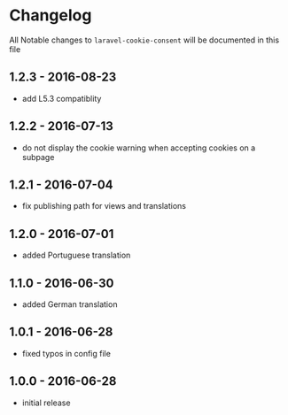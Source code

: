 # Changelog

All Notable changes to `laravel-cookie-consent` will be documented in this file

## 1.2.3 - 2016-08-23

- add L5.3 compatiblity

## 1.2.2 - 2016-07-13

- do not display the cookie warning when accepting cookies on a subpage

## 1.2.1 - 2016-07-04

- fix publishing path for views and translations

## 1.2.0 - 2016-07-01

- added Portuguese translation

## 1.1.0 - 2016-06-30

- added German translation

## 1.0.1 - 2016-06-28

- fixed typos in config file

## 1.0.0 - 2016-06-28

- initial release

